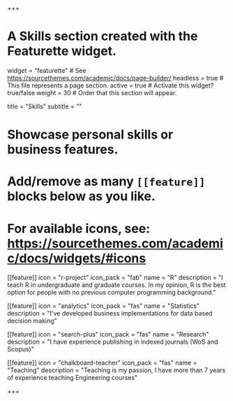 +++
# A Skills section created with the Featurette widget.
widget = "featurette"  # See https://sourcethemes.com/academic/docs/page-builder/
headless = true  # This file represents a page section.
active = true  # Activate this widget? true/false
weight = 30  # Order that this section will appear.

title = "Skills"
subtitle = ""

# Showcase personal skills or business features.
# 
# Add/remove as many `[[feature]]` blocks below as you like.
# 
# For available icons, see: https://sourcethemes.com/academic/docs/widgets/#icons

[[feature]]
  icon = "r-project"
  icon_pack = "fab"
  name = "R"
  description = "I teach R in undergraduate and graduate courses. In my opinion, R is the best option for people with no previous computer programming background."
  
[[feature]]
  icon = "analytics"
  icon_pack = "fas"
  name = "Statistics"
  description = "I've developed business implementations for data based decision making"  
  
[[feature]]
  icon = "search-plus"
  icon_pack = "fas"
  name = "Research"
  description = "I have experience publishing in indexed journals (WoS and Scopus)"
  
[[feature]]
  icon = "chalkboard-teacher"
  icon_pack = "fas"
  name = "Teaching"
  description = "Teaching is my passion, I have more than 7 years of experience teaching Engineering courses"

+++
